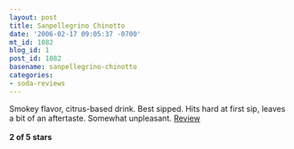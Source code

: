 ```yaml
---
layout: post
title: Sanpellegrino Chinotto
date: '2006-02-17 09:05:37 -0700'
mt_id: 1082
blog_id: 1
post_id: 1082
basename: sanpellegrino-chinotto
categories:
- soda-reviews
---
```

<p>Smokey flavor, citrus-based drink. Best sipped. Hits hard at first sip, leaves a bit of an aftertaste. Somewhat unpleasant. <a href="http://www.exoticsoda.com/chin.html">Review</a><br /><br /><strong>2 of 5 stars</strong></p>
